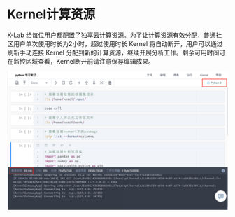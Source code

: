 # Kernel计算资源

K-Lab 给每位用户都配置了独享云计算资源。为了让计算资源有效分配，普通社区用户单次使用时长为2小时，超过使用时长 Kernel 将自动断开，用户可以通过刷新手动连接 Kernel 分配到新的计算资源，继续开展分析工作。剩余可用时间可在监控区域查看，Kernel断开前请注意保存编辑成果。

![image description](/image/kernel-time.png)

